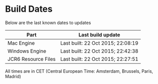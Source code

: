 # Build Dates

Below are the last known dates to updates

Part | Last build update
-----|-----
Mac Engine | Last built: 22 Oct 2015; 22:08:19
Windows Engine | Last built: 22 Oct 2015; 22:42:38
JCR6 Resource Files | Last built: 22 Oct 2015; 22:27:51
All times are in CET (Central European Time: Amsterdam, Brussels, Paris, Madrid)



